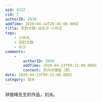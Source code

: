 ```yaml
---
aid: 4332
cid: 7
authorID: 2939
addTime: 2020-04-14T20:45:00.000Z
title: 京韵大鼓-战长沙-小岚云
tags:
    - 小岚云
    - 京韵大鼓
    - 长沙
comments:
    -
        authorID: 2939
        addTime: 2020-04-23T09:15:00.000Z
        content: 苏州评弹版（蒋）
date: 2020-04-23T09:15:00.000Z
category: 音乐
---
```


钟俊峰先生的作品，刘派。
